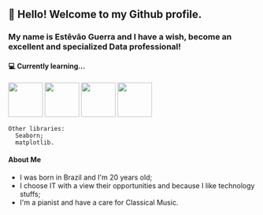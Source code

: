 ## 👋 Hello! Welcome to my Github profile.
### My name is Estêvão Guerra and I have a wish, become an excellent and specialized Data professional!

#### 💻 Currently learning...
<img src="https://cdn.jsdelivr.net/gh/devicons/devicon/icons/python/python-original-wordmark.svg" weight="70" height="70"/> <img src="https://cdn.jsdelivr.net/gh/devicons/devicon/icons/pandas/pandas-original-wordmark.svg" weight="70" height="70"/>  <img src="https://cdn.jsdelivr.net/gh/devicons/devicon/icons/numpy/numpy-original-wordmark.svg" weight="70" height="70"/>   <img src="https://cdn.jsdelivr.net/gh/devicons/devicon/icons/microsoftsqlserver/microsoftsqlserver-plain-wordmark.svg" weight="70" height="70"/> 
  
    Other libraries:
      Seaborn;
      matplotlib.

#### About Me
- I was born in Brazil and I'm 20 years old;
- I choose IT with a view their opportunities and because I like technology stuffs;
- I'm a pianist and have a care for Classical Music.

